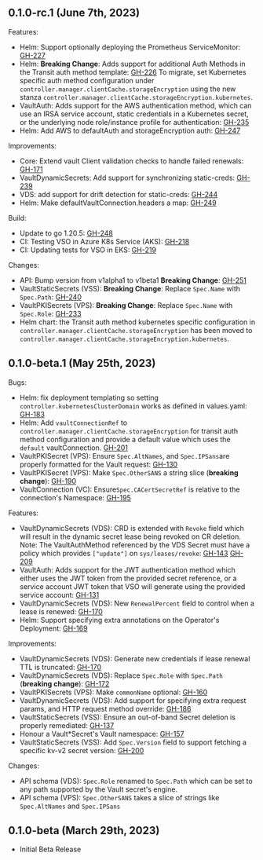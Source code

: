 ## 0.1.0-rc.1 (June 7th, 2023)

Features:
* Helm: Support optionally deploying the Prometheus ServiceMonitor: [GH-227](https://github.com/hashicorp/vault-secrets-operator/pull/227)
* Helm: **Breaking Change**: Adds support for additional Auth Methods in the Transit auth method template: [GH-226](https://github.com/hashicorp/vault-secrets-operator/pull/226)
  To migrate, set Kubernetes specific auth method configuration under `controller.manager.clientCache.storageEncryption`
  using the new stanza `controller.manager.clientCache.storageEncryption.kubernetes`.
* VaultAuth: Adds support for the AWS authentication method, which can use an IRSA service account, static credentials in a 
  Kubernetes secret, or the underlying node role/instance profile for authentication: [GH-235](https://github.com/hashicorp/vault-secrets-operator/pull/235)
* Helm: Add AWS to defaultAuth and storageEncryption auth: [GH-247](https://github.com/hashicorp/vault-secrets-operator/pull/247)

Improvements:
* Core: Extend vault Client validation checks to handle failed renewals: [GH-171](https://github.com/hashicorp/vault-secrets-operator/pull/171)
* VaultDynamicSecrets: Add support for synchronizing static-creds: [GH-239](https://github.com/hashicorp/vault-secrets-operator/pull/239)
* VDS: add support for drift detection for static-creds: [GH-244](https://github.com/hashicorp/vault-secrets-operator/pull/244)
* Helm: Make defaultVaultConnection.headers a map: [GH-249](https://github.com/hashicorp/vault-secrets-operator/pull/249)

Build:
* Update to go 1.20.5: [GH-248](https://github.com/hashicorp/vault-secrets-operator/pull/248)
* CI: Testing VSO in Azure K8s Service (AKS): [GH-218](https://github.com/hashicorp/vault-secrets-operator/pull/218)
* CI: Updating tests for VSO in EKS: [GH-219](https://github.com/hashicorp/vault-secrets-operator/pull/219)

Changes:
* API: Bump version from v1alpha1 to v1beta1 **Breaking Change**: [GH-251](https://github.com/hashicorp/vault-secrets-operator/pull/251)
* VaultStaticSecrets (VSS): **Breaking Change**: Replace `Spec.Name` with `Spec.Path`: [GH-240](https://github.com/hashicorp/vault-secrets-operator/pull/240)
* VaultPKISecrets (VPS): **Breaking Change**: Replace `Spec.Name` with `Spec.Role`: [GH-233](https://github.com/hashicorp/vault-secrets-operator/pull/233)
* Helm chart: the Transit auth method kubernetes specific configuration in `controller.manager.clientCache.storageEncryption`
  has been moved to `controller.manager.clientCache.storageEncryption.kubernetes`.

## 0.1.0-beta.1 (May 25th, 2023)

Bugs:
* Helm: fix deployment templating so setting `controller.kubernetesClusterDomain` works as defined in values.yaml: [GH-183](https://github.com/hashicorp/vault-secrets-operator/pull/183)
* Helm: Add `vaultConnectionRef` to `controller.manager.clientCache.storageEncryption` for transit auth method configuration and provide a default value which uses the `default` vaultConnection. [GH-201](https://github.com/hashicorp/vault-secrets-operator/pull/201)
* VaultPKISecret (VPS): Ensure `Spec.AltNames`, and `Spec.IPSans`are properly formatted for the Vault request: [GH-130](https://github.com/hashicorp/vault-secrets-operator/pull/130)
* VaultPKISecret (VPS): Make `Spec.OtherSANS` a string slice (**breaking change**): [GH-190](https://github.com/hashicorp/vault-secrets-operator/pull/190)
* VaultConnection (VC): Ensure`Spec.CACertSecretRef` is relative to the connection's Namespace: [GH-195](https://github.com/hashicorp/vault-secrets-operator/pull/195)

Features:
* VaultDynamicSecrets (VDS): CRD is extended with `Revoke` field which will result in the dynamic secret lease being revoked on CR deletion. Note:
  The VaultAuthMethod referenced by the VDS Secret must have a policy which provides `["update"]` on `sys/leases/revoke`: [GH-143](https://github.com/hashicorp/vault-secrets-operator/pull/143) [GH-209](https://github.com/hashicorp/vault-secrets-operator/pull/209)
* VaultAuth: Adds support for the JWT authentication method which either uses the JWT token from the provided secret reference,
  or a service account JWT token that VSO will generate using the provided service account: [GH-131](https://github.com/hashicorp/vault-secrets-operator/pull/131)
* VaultDynamicSecrets (VDS): New `RenewalPercent` field to control when a lease is renewed: [GH-170](https://github.com/hashicorp/vault-secrets-operator/pull/170)
* Helm: Support specifying extra annotations on the Operator's Deployment: [GH-169](https://github.com/hashicorp/vault-secrets-operator/pull/169)

Improvements:
* VaultDynamicSecrets (VDS): Generate new credentials if lease renewal TTL is truncated: [GH-170](https://github.com/hashicorp/vault-secrets-operator/pull/170)
* VaultDynamicSecrets (VDS): Replace `Spec.Role` with `Spec.Path` (**breaking change**): [GH-172](https://github.com/hashicorp/vault-secrets-operator/pull/172)
* VaultPKISecrets (VPS): Make `commonName` optional: [GH-160](https://github.com/hashicorp/vault-secrets-operator/pull/160)
* VaultDynamicSecrets (VDS): Add support for specifying extra request params, and HTTP request method override: [GH-186](https://github.com/hashicorp/vault-secrets-operator/pull/186)
* VaultStaticSecrets (VSS): Ensure an out-of-band Secret deletion is properly remediated: [GH-137](https://github.com/hashicorp/vault-secrets-operator/pull/137)
* Honour a Vault*Secret's Vault namespace: [GH-157](https://github.com/hashicorp/vault-secrets-operator/pull/157)
* VaultStaticSecrets (VSS): Add `Spec.Version` field to support fetching a specific kv-v2 secret version: [GH-200](https://github.com/hashicorp/vault-secrets-operator/pull/200)

Changes:
* API schema (VDS): `Spec.Role` renamed to `Spec.Path` which can be set to any path supported by the
  Vault secret's engine.
* API schema (VPS): `Spec.OtherSANS` takes a slice of strings like `Spec.AltNames` and `Spec.IPSans`

## 0.1.0-beta (March 29th, 2023)

* Initial Beta Release
